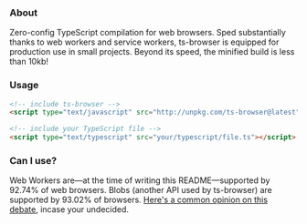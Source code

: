 ### About

Zero-config TypeScript compilation for web browsers. Sped substantially thanks to web workers and service workers, ts-browser is equipped for production use in small projects. Beyond its speed, the minified build is less than 10kb!

### Usage

```html
<!-- include ts-browser -->
<script type="text/javascript" src="http://unpkg.com/ts-browser@latest"></script>

<!-- include your TypeScript file -->
<script type="text/typescript" src="your/typescript/file.ts"></script>
```

### Can I use?

Web Workers are––at the time of writing this README––supported by 92.74% of web browsers. Blobs (another API used by ts-browser) are supported by 93.02% of browsers. [Here's a common opinion on this debate](https://twitter.com/jamiebuilds/status/1022568918949408768), incase your undecided.
